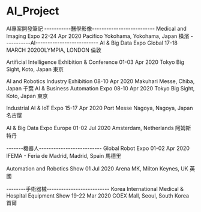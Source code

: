 # AI_Project
AI專案開發筆記
-----------醫學影像--------------------------
Medical and Imaging Expo
 22-24 Apr 2020  Pacifico Yokohama, Yokohama, Japan 橫濱
-----------AI--------------------------
AI & Big Data Expo Global
17-18 MARCH 2020OLYMPIA, LONDON  倫敦

Artificial Intelligence Exhibition & Conference
 01-03 Apr 2020  Tokyo Big Sight, Koto, Japan 東京

AI and Robotics Industry Exhibition
 08-10 Apr 2020   Makuhari Messe, Chiba, Japan 千葉
AI & Business Automation Expo
 08-10 Apr 2020 Tokyo Big Sight, Koto, Japan  東京
 

Industrial AI & IoT Expo
 15-17 Apr 2020  Port Messe Nagoya, Nagoya, Japan 名古屋


AI & Big Data Expo Europe 
01-02 Jul 2020 Amsterdam, Netherlands  阿姆斯特丹


-------機器人--------------------------
Global Robot Expo
 01-02 Apr 2020 IFEMA - Feria de Madrid, Madrid, Spain 馬德里

Automation and Robotics Show
 01 Jul 2020  Arena MK, Milton Keynes, UK  英國

--------手術器械--------------------------
Korea International Medical & Hospital Equipment Show 
 19-22 Mar 2020  COEX Mall, Seoul, South Korea  首爾
